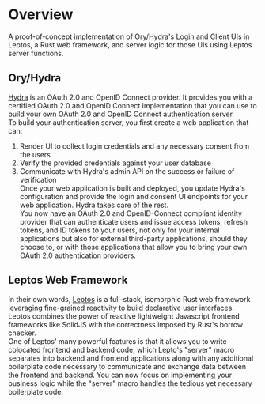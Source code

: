# Overview
A proof-of-concept implementation of Ory/Hydra's Login and Client UIs in Leptos, a Rust web framework, and server logic for those UIs using Leptos server functions.

## Ory/Hydra
[Hydra](https://www.ory.sh/docs/oauth2-oidc/) is an OAuth 2.0 and OpenID Connect provider. It provides you with a certified OAuth 2.0 and OpenID Connect implementation that you can use to build your own OAuth 2.0 and OpenID Connect authentication server.  
To build your authentication server, you first create a web application that can:
1. Render UI to collect login credentials and any necessary consent from the users
2. Verify the provided credentials against your user database
3. Communicate with Hydra's admin API on the success or failure of verification  
Once your web application is built and deployed, you update Hydra's configuration and provide the login and consent UI endpoints for your web application. Hydra takes care of the rest.  
You now have an OAuth 2.0 and OpenID-Connect compliant identity provider that can authenticate users and issue access tokens, refresh tokens, and ID tokens to your users, not only for your internal applications but also for external third-party applications, should they choose to, or with those applications that allow you to bring your own OAuth 2.0 authentication providers.

## Leptos Web Framework
In their own words, [Leptos](https://github.com/leptos-rs/leptos) is a full-stack, isomorphic Rust web framework leveraging fine-grained reactivity to build declarative user interfaces.  
Leptos combines the power of reactive lightweight Javascript frontend frameworks like SolidJS with the correctness imposed by Rust's borrow checker.  
One of Leptos' many powerful features is that it allows you to write colocated frontend and backend code, which Lepto's "server" macro separates into backend and frontend applications along with any additional boilerplate code necessary to communicate and exchange data between the frontend and backend. You can now focus on implementing your business logic while the "server" macro handles the tedious yet necessary boilerplate code.
